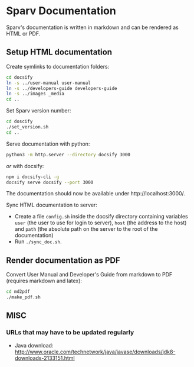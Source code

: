 # Sparv Documentation

Sparv's documentation is written in markdown and can be rendered as HTML or PDF.


## Setup HTML documentation

Create symlinks to documentation folders:
```bash
cd docsify
ln -s ../user-manual user-manual
ln -s ../developers-guide developers-guide
ln -s ../images _media
cd ..
```

Set Sparv version number:
```bash
cd doscify
./set_version.sh
cd ..
```

Serve documentation with python:
```bash
python3 -m http.server --directory docsify 3000
```

*or* with docsify:
```bash
npm i docsify-cli -g
docsify serve docsify --port 3000
```

The documentation should now be available under http://localhost:3000/.

Sync HTML documentation to server:
- Create a file `config.sh` inside the docsify directory containing variables `user` (the user to use for login to
  server), `host` (the address to the host) and `path` (the absolute path on the server to the root of the
  documentation)
- Run `./sync_doc.sh`.

## Render documentation as PDF

Convert User Manual and Developer's Guide from markdown to PDF (requires markdown and latex):
```bash
cd md2pdf
./make_pdf.sh
```

## MISC

### URLs that may have to be updated regularly

- Java download: http://www.oracle.com/technetwork/java/javase/downloads/jdk8-downloads-2133151.html

